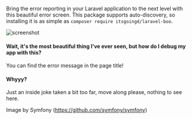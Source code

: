Bring the error reporting in your Laravel application to the next level with this beautiful error screen. This package supports auto-discovery, so installing it is as simple as `composer require itsgoingd/laravel-boo`.

![screenshot](http://abyss.shadowfall.eu/github/laravel-boo.png)

#### Wait, it's the most beautiful thing I've ever seen, but how do I debug my app with this?

You can find the error message in the page title!

#### Whyyy?

Just an inside joke taken a bit too far, move along please, nothing to see here.

Image by Symfony (https://github.com/symfony/symfony)
